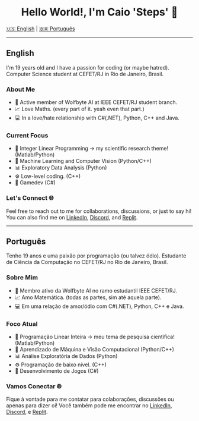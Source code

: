 <h1 align='Center'>Hello World!, I'm Caio 'Steps' 🌟 </h1>

[🇺🇸 English](#english) | [🇧🇷 Português](#português)

---
## English

I'm 19 years old and I have a passion for coding (or maybe hatred).
Computer Science student at CEFET/RJ in Rio de Janeiro, Brasil.

### About Me

- 🐺 Active member of Wolfbyte AI at IEEE CEFET/RJ student branch.
- 📈 Love Maths. (every part of it. yeah even that part.)
- 💻 In a love/hate relationship with C#(.NET), Python, C++ and Java.

### Current Focus

- 🧪 Integer Linear Programming -> my scientific research theme! (Matlab/Python)
- 🤖 Machine Learning and Computer Vision (Python/C++)
- 📊 Exploratory Data Analysis (Python)
- ⚙️ Low-level coding. (C++)
- 🗿 Gamedev (C#)

### Let's Connect 🌐

Feel free to reach out to me for collaborations, discussions, or just to say hi!
You can also find me on [LinkedIn](https://linkedin.com/in/caio-torkst), [Discord](https://discord.com/users/236648689915920385), and [Replit](https://replit.com/@stepscaio).

---
## Português

Tenho 19 anos e uma paixão por programação (ou talvez ódio).
Estudante de Ciência da Computação no CEFET/RJ no Rio de Janeiro, Brasil.

### Sobre Mim

- 🐺 Membro ativo da Wolfbyte AI no ramo estudantil IEEE CEFET/RJ.
- 📈 Amo Matemática. (todas as partes, sim até aquela parte).
- 💻 Em uma relação de amor/ódio com C#(.NET), Python, C++ e Java.

### Foco Atual

- 🧪 Programação Linear Inteira -> meu tema de pesquisa científica! (Matlab/Python)
- 🤖 Aprendizado de Máquina e Visão Computacional (Python/C++)
- 📊 Análise Exploratória de Dados (Python)
- ⚙️ Programação de baixo nível. (C++)
- 🗿 Desenvolvimento de Jogos (C#)

### Vamos Conectar 🌐

Fique à vontade para me contatar para colaborações, discussões ou apenas para dizer oi!
Você também pode me encontrar no [LinkedIn](https://linkedin.com/in/caio-torkst), [Discord](https://discord.com/users/236648689915920385), e [Replit](https://replit.com/@stepscaio).
